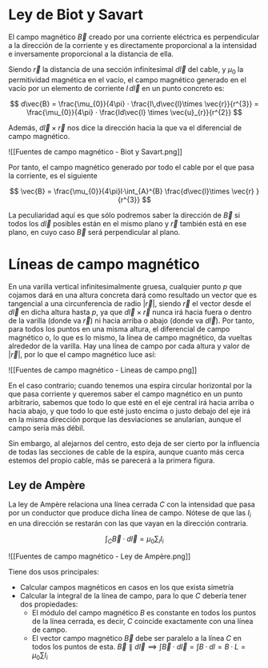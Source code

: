 
# Ley de Biot y Savart

El campo magnético $\vec{B}$ creado por una corriente eléctrica es perpendicular a la dirección de la corriente y es directamente proporcional a la intensidad e inversamente proporcional a la distancia de ella.

Siendo $\vec{r}$ la distancia de una sección infinitesimal $d\vec{l}$ del cable, y $\mu_{0}$ la permitividad magnética en el vacío, el campo magnético generado en el vacío por un elemento de corriente $I\,d\vec{l}$ en un punto concreto es:

$$
d\vec{B} = \frac{\mu_{0}}{4\pi} · \frac{I\,d\vec{l}\times \vec{r}}{r^{3}} = \frac{\mu_{0}}{4\pi} · \frac{Id\vec{l} \times \vec{u}_{r}}{r^{2}}
$$

Además, $d\vec{l} \times \vec{r}$ nos dice la dirección hacia la que va el diferencial de campo magnético.

![[Fuentes de campo magnético - Biot y Savart.png]]

Por tanto, el campo magnético generado por todo el cable por el que pasa la corriente, es el siguiente

$$
\vec{B} = \frac{\mu_{0}}{4\pi}I·\int_{A}^{B} \frac{d\vec{l}\times \vec{r} }{r^{3}}
$$

La peculiaridad aquí es que sólo podremos saber la dirección de $\vec{B}$ si todos los $d\vec{l}$ posibles están en el mismo plano y $\vec{r}$ también está en ese plano, en cuyo caso $\vec{B}$ será perpendicular al plano.

# Líneas de campo magnético

En una varilla vertical infinitesimalmente gruesa, cualquier punto $p$ que cojamos dará en una altura concreta dará como resultado un vector que es tangencial a una circunferencia de radio $|\vec{r}|$, siendo $\vec{r}$ el vector desde el $d\vec{l}$ en dicha altura hasta $p$, ya que $d\vec{l}\times \vec{r}$ nunca irá hacia fuera o dentro de la varilla (donde va $\vec{r}$) ni hacia arriba o abajo (donde va $d\vec{l}$). Por tanto, para todos los puntos en una misma altura, el diferencial de campo magnético o, lo que es lo mismo, la línea de campo magnético, da vueltas alrededor de la varilla. Hay una línea de campo por cada altura y valor de $|\vec{r}|$, por lo que el campo magnético luce así:

![[Fuentes de campo magnético - Lineas de campo.png]]

En el caso contrario; cuando tenemos una espira circular horizontal por la que pasa corriente y queremos saber el campo magnético en un punto arbitrario, sabemos que todo lo que esté en el eje central irá hacia arriba o hacia abajo, y que todo lo que esté justo encima o justo debajo del eje irá en la misma dirección porque las desviaciones se anularían, aunque el campo sería más débil.

Sin embargo, al alejarnos del centro, esto deja de ser cierto por la influencia de todas las secciones de cable de la espira, aunque cuanto más cerca estemos del propio cable, más se parecerá a la primera figura.

## Ley de Ampère

La ley de Ampère relaciona una línea cerrada $C$ con la intensidad que pasa por un conductor que produce dicha línea de campo. Nótese de que las $I_{i}$ en una dirección se restarán con las que vayan en la dirección contraria.

$$
\int_{C} \vec{B}·d\vec{l} = \mu_{0}\sum_{i}I_{i}
$$

![[Fuentes de campo magnético - Ley de Ampère.png]]

Tiene dos usos principales:
- Calcular campos magnéticos en casos en los que exista simetría
- Calcular la integral de la línea de campo, para lo que $C$ debería tener dos propiedades:
  - El módulo del campo magnético $B$ es constante en todos los puntos de la línea cerrada, es decir, $C$ coincide exactamente con una línea de campo.
  - El vector campo magnético $\vec{B}$ debe ser paralelo a la línea $C$ en todos los puntos de esta.
  $\vec{B} \parallel d\vec{l} \implies \int \vec{B}·d\vec{l} = \int B·dl = B·L = \mu_{0}\sum I_{i}$
